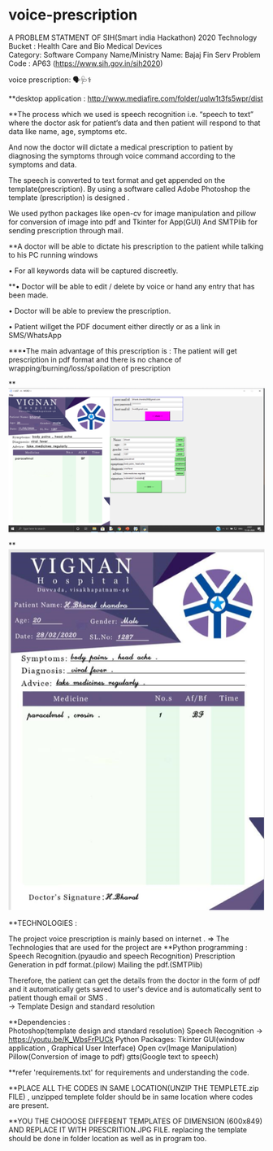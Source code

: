 # voice-prescription 
A PROBLEM STATMENT OF SIH(Smart india Hackathon) 2020
Technology Bucket : Health Care and Bio Medical Devices  	
Category: Software
Company Name/Ministry Name:  Bajaj Fin Serv
Problem Code :  AP63 (https://www.sih.gov.in/sih2020)

voice prescription: 🗣🩺⚕️

**desktop application : http://www.mediafire.com/folder/uqlw1t3fs5wpr/dist

**The process which we used is speech recognition i.e. “speech to text” where the doctor ask for patient’s data and then patient will respond to that data like name, age, symptoms etc. 

And now the doctor will dictate a medical prescription to patient  by diagnosing the symptoms through voice command according  to the symptoms and data. 

The speech is converted to text format and get appended on the template(prescription). By using a software called Adobe Photoshop the template (prescription) is designed . 

We used python packages like open-cv for image manipulation and pillow for  conversion of image into pdf and Tkinter for App(GUI)  And SMTPlib for sending prescription through mail. 

**A doctor will be able to dictate his prescription to the patient while talking to his PC running windows

• For all keywords data will be captured discreetly. 

**• Doctor will be able to edit / delete by voice or hand any entry that has been made. 

• Doctor will be able to preview the prescription. 

• Patient willget the PDF document either directly or as a link in SMS/WhatsApp

***•The main advantage of this prescription is : The patient will get prescription in pdf format  and there is no chance of wrapping/burning/loss/spoilation of prescription

**![application](Screenshot%20(33).png)

**![prescription](Screenshot%20(30).png)

**TECHNOLOGIES :

The  project  voice prescription  is  mainly  based  on internet . 
⇒ The  Technologies  that  are  used  for  the  project  are
**Python programming :
Speech Recognition.(pyaudio and speech Recognition)
Prescription Generation in pdf  format.(pilow)
Mailing  the pdf.(SMTPlib) 

Therefore,  the  patient  can  get  the details  from  the  doctor  in the  form  of  pdf  and it  automatically  gets saved  to user's device and is automatically sent to patient though email or SMS .    
-> Template Design and standard resolution

**Dependencies :  
Photoshop(template design and standard resolution)
Speech Recognition -> https://youtu.be/K_WbsFrPUCk
Python Packages:
Tkinter GUI(window application , Graphical User Interface)                                                                               Open cv(Image Manipulation) 
Pillow(Conversion of image to pdf)
gtts(Google text to speech)

**refer 'requirements.txt' for requirements and understanding the code.

**PLACE ALL THE CODES IN SAME LOCATION(UNZIP THE TEMPLETE.zip FILE) , unzipped templete folder should be in same location where codes are present.

**YOU THE CHOOOSE DIFFERENT TEMPLATES OF DIMENSION (600x849) AND REPLACE IT WITH PRESCRITION.JPG FILE. replacing the template should be done in folder location as well as in program too.
